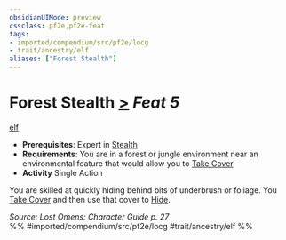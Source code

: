 ```yaml
---
obsidianUIMode: preview
cssclass: pf2e,pf2e-feat
tags:
- imported/compendium/src/pf2e/locg
- trait/ancestry/elf
aliases: ["Forest Stealth"]
---
```

# Forest Stealth  [>](chapter-9-playing-the-game.md#Actions "Single Action") *Feat 5*  
[elf](elf.md)  

- **Prerequisites**: Expert in [Stealth](../skills.md#Stealth)
- **Requirements**: You are in a forest or jungle environment near an environmental feature that would allow you to [Take Cover](take-cover.md)
- **Activity** Single Action

You are skilled at quickly hiding behind bits of underbrush or foliage. You [Take Cover](take-cover.md) and then use that cover to [Hide](rules/actions/hide.md).

*Source: Lost Omens: Character Guide p. 27*  
%% #imported/compendium/src/pf2e/locg #trait/ancestry/elf %%